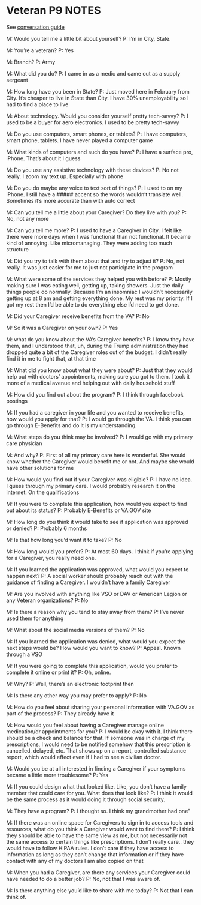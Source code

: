 # Veteran P9 NOTES

See [conversation guide](https://github.com/department-of-veterans-affairs/va.gov-team/blob/master/products/caregivers/research/discovery-aug-2019/veteran-conversation-guide.md)

M: Would you tell me a little bit about yourself?
P: I’m in City, State. 

M: You’re a veteran?
P:  Yes

M: Branch?
P: Army

M: What did you do?
P: I came in as a medic and came out as a supply sergeant

M: How long have you been in State?
P: Just moved here in February from City. It’s cheaper to live in State than City. I have 30% unemployability so I had to find a place to live 

M: About technology. Would you consider yourself pretty tech-savvy?
P: I used to be a buyer for aero electronics. I used to be pretty tech-savvy

M: Do you use computers, smart phones, or tablets?
P: I have computers, smart phone, tablets. I have never played a computer game

M: What kinds of computers and such do you have?
P: I have a surface pro, iPhone. That’s about it I guess

M: Do you use any assistive technology with these devices?
P: No not really. I zoom my text up. Especially with phone

M: Do you do maybe any voice to text sort of things?
P: I used to on my iPhone. I still have a ##### accent so the words wouldn’t translate well. Sometimes it’s more accurate than with auto correct

M: Can you tell me a little about your Caregiver? Do they live with you?
P: No, not any more

M: Can you tell me more?
P: I used to have a Caregiver in City. I felt like there were more days when I was functional than not functional. It became kind of annoying. Like micromanaging. They were adding too much structure 

M: Did you try to talk with them about that and try to adjust it?
P: No, not really. It was just easier for me to just not participate in the program 

M: What were some of the services they helped you with before?
P: Mostly making sure I was eating well, getting up, taking showers. Just the daily things people do normally. Because I’m an insomniac I wouldn’t necessarily getting up at 8 am and getting everything done. My rest was my priority. If I got my rest then I’d be able to do everything else I’d need to get done. 

M: Did your Caregiver receive benefits from the VA?
P: No

M: So it was a Caregiver on your own?
P: Yes

M: what do you know about the VA’s Caregiver benefits?
P: I know they have them, and I understood that, uh, during the Trump administration they had dropped quite a bit of the Caregiver roles out of the budget. I didn’t really find it in me to fight that, at that time 

M: What did you know about what they were about?
P: Just that they would help out with doctors’ appointments, making sure you got to them. I took it more of a medical avenue and helping out with daily household stuff

M: How did you find out about the program?
P: I think through facebook postings

M: If you had a caregiver in your life and you wanted to receive benefits, how would you apply for that?
P: I would go through the VA. I think you can go through E-Benefits and do it is my understanding. 

M: What steps do you think may be involved?
P: I would go with my primary care physician 

M: And why?
P: First of all my primary care here is wonderful. She would know whether the Caregiver would benefit me or not. And maybe she would have other solutions for me 

M: How would you find out if your Caregiver was eligible?
P: I have no idea. I guess through my primary care. I would probably research it on the internet. On the qualifications

M: If you were to complete this application, how would you expect to find out about its status?
P: Probably E-Benefits or VA.GOV site 

M: How long do you think it would take to see if application was approved or denied?
P: Probably 6 months

M: Is that how long you’d want it to take?
P: No

M: How long would you prefer?
P: At most 60 days. I think if you’re applying for a Caregiver, you really need one.

M: If you learned the application was approved, what would you expect to happen next?
P: A social worker should probably reach out with the guidance of finding a Caregiver. I wouldn’t have a family Caregiver 

M: Are you involved with anything like VSO or DAV or American Legion or any Veteran organizations?
P: No

M: Is there a reason why you tend to stay away from them?
P: I’ve never used them for anything

M: What about the social media versions of them?
P: No

M: If you learned the application was denied, what would you expect the next steps would be? How would you want to know?
P: Appeal. Known through a VSO

M: If you were going to complete this application, would you prefer to complete it online or print it?
P: Oh, online.

M: Why?
P: Well, there’s an electronic footprint then 

M: Is there any other way you may prefer to apply?
P: No

M: How do you feel about sharing your personal information with VA.GOV as part of the process?
P: They already have it

M: How would you feel about having a Caregiver manage online medication/dr appointments for you?
P: I would be okay with it. I think there should be a check and balance for that. If someone was in charge of my prescriptions, I would need to be notified somehow that this prescription is cancelled, delayed, etc. That shows up on a report, controlled substance report, which would effect even if I had to see a civilian doctor. 

M: Would you be at all interested in finding a Caregiver if your symptoms became a little more troublesome?
P: Yes

M: If you could design what that looked like. Like, you don’t have a family member that could care for you. What does that look like?
P: I think it would be the same process as it would doing it through social security. 

M: They have a program?
P: I thought so. I think my grandmother had one"

M: If there was an online space for Caregivers to sign in to access tools and resources, what do you think a Caregiver would want to find there?
P: I think they should be able to have the same view as me, but not necessarily not the same access to certain things like prescriptions. I don’t really care.. they would have to follow HIPAA rules. I don’t care if they have access to information as long as they can’t change that information or if they have contact with any of my doctors I am also copied on that

M: When you had a Caregiver, are there any services your Caregiver could have needed to do a better job?
P: No, not that I was aware of. 

M: Is there anything else you’d like to share with me today?
P: Not that I can think of.
